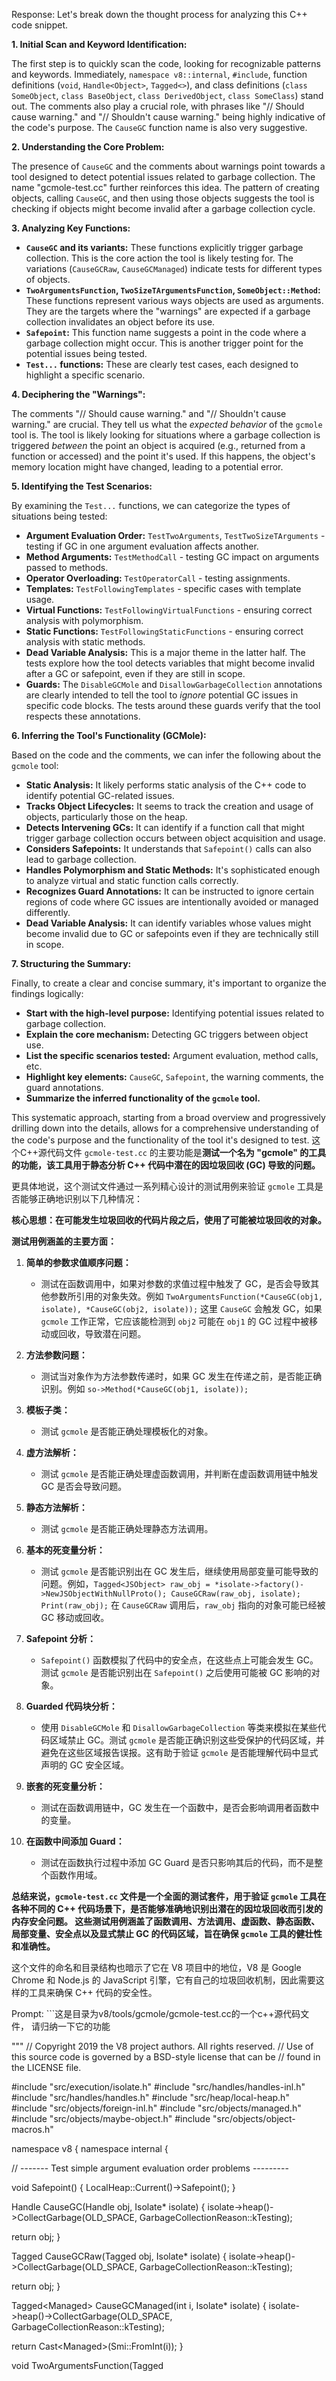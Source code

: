 Response: Let's break down the thought process for analyzing this C++ code snippet.

**1. Initial Scan and Keyword Identification:**

The first step is to quickly scan the code, looking for recognizable patterns and keywords. Immediately, `namespace v8::internal`, `#include`, function definitions (`void`, `Handle<Object>`, `Tagged<>`), and class definitions (`class SomeObject`, `class BaseObject`, `class DerivedObject`, `class SomeClass`) stand out. The comments also play a crucial role, with phrases like "// Should cause warning." and "// Shouldn't cause warning." being highly indicative of the code's purpose. The `CauseGC` function name is also very suggestive.

**2. Understanding the Core Problem:**

The presence of `CauseGC` and the comments about warnings point towards a tool designed to detect potential issues related to garbage collection. The name "gcmole-test.cc" further reinforces this idea. The pattern of creating objects, calling `CauseGC`, and then using those objects suggests the tool is checking if objects might become invalid after a garbage collection cycle.

**3. Analyzing Key Functions:**

* **`CauseGC` and its variants:**  These functions explicitly trigger garbage collection. This is the core action the tool is likely testing for. The variations (`CauseGCRaw`, `CauseGCManaged`) indicate tests for different types of objects.
* **`TwoArgumentsFunction`, `TwoSizeTArgumentsFunction`, `SomeObject::Method`:** These functions represent various ways objects are used as arguments. They are the targets where the "warnings" are expected if a garbage collection invalidates an object before its use.
* **`Safepoint`:** This function name suggests a point in the code where a garbage collection might occur. This is another trigger point for the potential issues being tested.
* **`Test...` functions:**  These are clearly test cases, each designed to highlight a specific scenario.

**4. Deciphering the "Warnings":**

The comments "// Should cause warning." and "// Shouldn't cause warning." are crucial. They tell us what the *expected behavior* of the `gcmole` tool is. The tool is likely looking for situations where a garbage collection is triggered *between* the point an object is acquired (e.g., returned from a function or accessed) and the point it's used. If this happens, the object's memory location might have changed, leading to a potential error.

**5. Identifying the Test Scenarios:**

By examining the `Test...` functions, we can categorize the types of situations being tested:

* **Argument Evaluation Order:**  `TestTwoArguments`, `TestTwoSizeTArguments` - testing if GC in one argument evaluation affects another.
* **Method Arguments:** `TestMethodCall` - testing GC impact on arguments passed to methods.
* **Operator Overloading:** `TestOperatorCall` - testing assignments.
* **Templates:** `TestFollowingTemplates` - specific cases with template usage.
* **Virtual Functions:** `TestFollowingVirtualFunctions` - ensuring correct analysis with polymorphism.
* **Static Functions:** `TestFollowingStaticFunctions` - ensuring correct analysis with static methods.
* **Dead Variable Analysis:** This is a major theme in the latter half. The tests explore how the tool detects variables that might become invalid after a GC or safepoint, even if they are still in scope.
* **Guards:**  The `DisableGCMole` and `DisallowGarbageCollection` annotations are clearly intended to tell the tool to *ignore* potential GC issues in specific code blocks. The tests around these guards verify that the tool respects these annotations.

**6. Inferring the Tool's Functionality (GCMole):**

Based on the code and the comments, we can infer the following about the `gcmole` tool:

* **Static Analysis:** It likely performs static analysis of the C++ code to identify potential GC-related issues.
* **Tracks Object Lifecycles:** It seems to track the creation and usage of objects, particularly those on the heap.
* **Detects Intervening GCs:** It can identify if a function call that might trigger garbage collection occurs between object acquisition and usage.
* **Considers Safepoints:** It understands that `Safepoint()` calls can also lead to garbage collection.
* **Handles Polymorphism and Static Methods:** It's sophisticated enough to analyze virtual and static function calls correctly.
* **Recognizes Guard Annotations:** It can be instructed to ignore certain regions of code where GC issues are intentionally avoided or managed differently.
* **Dead Variable Analysis:** It can identify variables whose values might become invalid due to GC or safepoints even if they are technically still in scope.

**7. Structuring the Summary:**

Finally, to create a clear and concise summary, it's important to organize the findings logically:

* **Start with the high-level purpose:** Identifying potential issues related to garbage collection.
* **Explain the core mechanism:** Detecting GC triggers between object use.
* **List the specific scenarios tested:**  Argument evaluation, method calls, etc.
* **Highlight key elements:** `CauseGC`, `Safepoint`, the warning comments, the guard annotations.
* **Summarize the inferred functionality of the `gcmole` tool.**

This systematic approach, starting from a broad overview and progressively drilling down into the details, allows for a comprehensive understanding of the code's purpose and the functionality of the tool it's designed to test.
这个C++源代码文件 `gcmole-test.cc` 的主要功能是**测试一个名为 "gcmole" 的工具的功能，该工具用于静态分析 C++ 代码中潜在的因垃圾回收 (GC) 导致的问题。**

更具体地说，这个测试文件通过一系列精心设计的测试用例来验证 `gcmole` 工具是否能够正确地识别以下几种情况：

**核心思想：在可能发生垃圾回收的代码片段之后，使用了可能被垃圾回收的对象。**

**测试用例涵盖的主要方面：**

1. **简单的参数求值顺序问题：**
   - 测试在函数调用中，如果对参数的求值过程中触发了 GC，是否会导致其他参数所引用的对象失效。例如 `TwoArgumentsFunction(*CauseGC(obj1, isolate), *CauseGC(obj2, isolate));`  这里 `CauseGC` 会触发 GC，如果 `gcmole` 工作正常，它应该能检测到 `obj2` 可能在 `obj1` 的 GC 过程中被移动或回收，导致潜在问题。

2. **方法参数问题：**
   - 测试当对象作为方法参数传递时，如果 GC 发生在传递之前，是否能正确识别。例如 `so->Method(*CauseGC(obj1, isolate));`

3. **模板子类：**
   - 测试 `gcmole` 是否能正确处理模板化的对象。

4. **虚方法解析：**
   - 测试 `gcmole` 是否能正确处理虚函数调用，并判断在虚函数调用链中触发 GC 是否会导致问题。

5. **静态方法解析：**
   - 测试 `gcmole` 是否能正确处理静态方法调用。

6. **基本的死变量分析：**
   - 测试 `gcmole` 是否能识别出在 GC 发生后，继续使用局部变量可能导致的问题。例如，`Tagged<JSObject> raw_obj = *isolate->factory()->NewJSObjectWithNullProto(); CauseGCRaw(raw_obj, isolate); Print(raw_obj);`  在 `CauseGCRaw` 调用后，`raw_obj` 指向的对象可能已经被 GC 移动或回收。

7. **Safepoint 分析：**
   - `Safepoint()` 函数模拟了代码中的安全点，在这些点上可能会发生 GC。测试 `gcmole` 是否能识别出在 `Safepoint()` 之后使用可能被 GC 影响的对象。

8. **Guarded 代码块分析：**
   - 使用 `DisableGCMole` 和 `DisallowGarbageCollection` 等类来模拟在某些代码区域禁止 GC。测试 `gcmole` 是否能正确识别这些受保护的代码区域，并避免在这些区域报告误报。这有助于验证 `gcmole` 是否能理解代码中显式声明的 GC 安全区域。

9. **嵌套的死变量分析：**
   - 测试在函数调用链中，GC 发生在一个函数中，是否会影响调用者函数中的变量。

10. **在函数中间添加 Guard：**
    - 测试在函数执行过程中添加 GC Guard 是否只影响其后的代码，而不是整个函数作用域。

**总结来说，`gcmole-test.cc` 文件是一个全面的测试套件，用于验证 `gcmole` 工具在各种不同的 C++ 代码场景下，是否能够准确地识别出潜在的因垃圾回收而引发的内存安全问题。 这些测试用例涵盖了函数调用、方法调用、虚函数、静态函数、局部变量、安全点以及显式禁止 GC 的代码区域，旨在确保 `gcmole` 工具的健壮性和准确性。**

这个文件的命名和目录结构也暗示了它在 V8 项目中的地位，V8 是 Google Chrome 和 Node.js 的 JavaScript 引擎，它有自己的垃圾回收机制，因此需要这样的工具来确保 C++ 代码的安全性。

Prompt: ```这是目录为v8/tools/gcmole/gcmole-test.cc的一个c++源代码文件， 请归纳一下它的功能

"""
// Copyright 2019 the V8 project authors. All rights reserved.
// Use of this source code is governed by a BSD-style license that can be
// found in the LICENSE file.

#include "src/execution/isolate.h"
#include "src/handles/handles-inl.h"
#include "src/handles/handles.h"
#include "src/heap/local-heap.h"
#include "src/objects/foreign-inl.h"
#include "src/objects/managed.h"
#include "src/objects/maybe-object.h"
#include "src/objects/object-macros.h"

namespace v8 {
namespace internal {

// ------- Test simple argument evaluation order problems ---------

void Safepoint() { LocalHeap::Current()->Safepoint(); }

Handle<Object> CauseGC(Handle<Object> obj, Isolate* isolate) {
  isolate->heap()->CollectGarbage(OLD_SPACE, GarbageCollectionReason::kTesting);

  return obj;
}

Tagged<Object> CauseGCRaw(Tagged<Object> obj, Isolate* isolate) {
  isolate->heap()->CollectGarbage(OLD_SPACE, GarbageCollectionReason::kTesting);

  return obj;
}

Tagged<Managed<int>> CauseGCManaged(int i, Isolate* isolate) {
  isolate->heap()->CollectGarbage(OLD_SPACE, GarbageCollectionReason::kTesting);

  return Cast<Managed<int>>(Smi::FromInt(i));
}

void TwoArgumentsFunction(Tagged<Object> a, Tagged<Object> b) {
  Print(a);
  Print(b);
}

void TestTwoArguments(Isolate* isolate) {
  Handle<JSObject> obj1 = isolate->factory()->NewJSObjectWithNullProto();
  Handle<JSObject> obj2 = isolate->factory()->NewJSObjectWithNullProto();
  // Should cause warning.
  TwoArgumentsFunction(*CauseGC(obj1, isolate), *CauseGC(obj2, isolate));
}

void TwoSizeTArgumentsFunction(size_t a, size_t b) {
  USE(a);
  USE(b);
}

void TestTwoSizeTArguments(Isolate* isolate) {
  Handle<JSObject> obj1 = isolate->factory()->NewJSObjectWithNullProto();
  Handle<JSObject> obj2 = isolate->factory()->NewJSObjectWithNullProto();
  // Should cause warning.
  TwoSizeTArgumentsFunction(sizeof(*CauseGC(obj1, isolate)),
                            sizeof(*CauseGC(obj2, isolate)));
}

// --------- Test problFems with method arguments ----------

class SomeObject : public HeapObject {
 public:
  void Method(Tagged<Object> a) { Print(a); }

  OBJECT_CONSTRUCTORS(SomeObject, HeapObject);
};

void TestMethodCall(Isolate* isolate) {
  Tagged<SomeObject> obj;
  Handle<SomeObject> so = handle(obj, isolate);
  Handle<JSObject> obj1 = isolate->factory()->NewJSObjectWithNullProto();
  // Should cause warning.
  so->Method(*CauseGC(obj1, isolate));
  // Should cause warning.
  so->Method(CauseGCRaw(*obj1, isolate));
}

void TestOperatorCall(Isolate* isolate) {
  Tagged<SomeObject> obj;
  Handle<JSObject> obj1 = isolate->factory()->NewJSObjectWithNullProto();
  // Should not cause warning.
  obj = UncheckedCast<SomeObject>(*CauseGC(obj1, isolate));
}

// --------- Test for templated sub-classes of Object ----------

void TestFollowingTemplates(Isolate* isolate) {
  // Should cause warning.
  CauseGCManaged(42, isolate);
}

// --------- Test for correctly resolving virtual methods ----------

class BaseObject {
 public:
  virtual Handle<Object> VirtualCauseGC(Handle<Object> obj, Isolate* isolate) {
    return obj;
  }
};

class DerivedObject : public BaseObject {
 public:
  Handle<Object> VirtualCauseGC(Handle<Object> obj, Isolate* isolate) override {
    isolate->heap()->CollectGarbage(OLD_SPACE,
                                    GarbageCollectionReason::kTesting);

    return obj;
  }
};

void TestFollowingVirtualFunctions(Isolate* isolate) {
  DerivedObject derived;
  BaseObject* base = &derived;
  Handle<JSObject> obj1 = isolate->factory()->NewJSObjectWithNullProto();

  Tagged<SomeObject> so;
  Handle<SomeObject> so_handle = handle(so, isolate);
  // Should cause warning.
  so_handle->Method(*derived.VirtualCauseGC(obj1, isolate));
  // Should cause warning.
  so_handle->Method(*base->VirtualCauseGC(obj1, isolate));
}

// --------- Test for correctly resolving static methods ----------

class SomeClass {
 public:
  static Handle<Object> StaticCauseGC(Handle<Object> obj, Isolate* isolate) {
    isolate->heap()->CollectGarbage(OLD_SPACE,
                                    GarbageCollectionReason::kTesting);

    return obj;
  }
};

void TestFollowingStaticFunctions(Isolate* isolate) {
  Tagged<SomeObject> so;
  Handle<SomeObject> so_handle = handle(so, isolate);

  Handle<JSObject> obj1 = isolate->factory()->NewJSObjectWithNullProto();
  // Should cause warning.
  so_handle->Method(*SomeClass::StaticCauseGC(obj1, isolate));
}

// --------- Test basic dead variable analysis ----------

void TestDeadVarAnalysis(Isolate* isolate) {
  Tagged<JSObject> raw_obj = *isolate->factory()->NewJSObjectWithNullProto();
  CauseGCRaw(raw_obj, isolate);

  // Should cause warning.
  Print(raw_obj);
}

void TestDeadVarBecauseOfSafepointAnalysis(Isolate* isolate) {
  Tagged<JSObject> raw_obj = *isolate->factory()->NewJSObjectWithNullProto();
  Safepoint();

  // Should cause warning.
  Print(raw_obj);
}

void TestGuardedDeadVarAnalysis(Isolate* isolate) {
  Tagged<JSObject> raw_obj = *isolate->factory()->NewJSObjectWithNullProto();

  // Note: having DisableGCMole with the same function as CauseGC
  // normally doesn't make sense, but we want to test whether the guards
  // are recognized by GCMole.
  DisableGCMole no_gc_mole;
  CauseGCRaw(raw_obj, isolate);

  // Shouldn't cause warning.
  Print(raw_obj);
}

void TestGuardedDeadVarAnalysis2(Isolate* isolate) {
  Tagged<JSObject> raw_obj = *isolate->factory()->NewJSObjectWithNullProto();

  // Note: having DisallowGarbageCollection with the same function as CauseGC
  // normally doesn't make sense, but we want to test whether the guards
  // are recognized by GCMole.
  DisallowGarbageCollection no_gc;
  CauseGCRaw(raw_obj, isolate);

  // Should cause warning.
  Print(raw_obj);
}

void TestGuardedAgainstSafepointDeadVarAnalysis(Isolate* isolate) {
  Tagged<JSObject> raw_obj = *isolate->factory()->NewJSObjectWithNullProto();

  // Note: having DisableGCMole with the same function as CauseGC
  // normally doesn't make sense, but we want to test whether the guards
  // are recognized by GCMole.
  DisableGCMole no_gc_mole;
  Safepoint();

  // Shouldn't cause warning.
  Print(raw_obj);
}

void TestGuardedAgainstSafepointDeadVarAnalysis2(Isolate* isolate) {
  Tagged<JSObject> raw_obj = *isolate->factory()->NewJSObjectWithNullProto();

  // Note: having DisallowGarbageCollection with the same function as CauseGC
  // normally doesn't make sense, but we want to test whether the guards
  // are recognized by GCMole.
  DisallowGarbageCollection no_gc;
  Safepoint();

  // Should cause warning.
  Print(raw_obj);
}

void TestGuardedAgainstSafepointDeadVarAnalysis3(Isolate* isolate) {
  Tagged<JSObject> raw_obj = *isolate->factory()->NewJSObjectWithNullProto();
  // Note: having DisallowGarbageCollection with the same function as CauseGC
  // normally doesn't make sense, but we want to test whether the guards
  // are recognized by GCMole.
  DisallowGarbageCollection no_gc;
  Safepoint();
  // Should cause warning.
  Print(raw_obj);
  {
    DisableGCMole no_gc_mole;
    // Shouldn't cause warning.
    Print(raw_obj);
  }
  // Should cause warning.
  Print(raw_obj);
}

void TestOnlyHeapGuardedDeadVarAnalysisInCompound(Isolate* isolate) {
  Tagged<JSObject> raw_obj = *isolate->factory()->NewJSObjectWithNullProto();
  // {DisallowHeapAccess} has a {DisallowHeapAllocation}, but no
  // {DisallowSafepoints}, so it could see objects move due to safepoints.
  DisallowHeapAccess no_gc;
  CauseGCRaw(raw_obj, isolate);
  // Should cause warning.
  Print(raw_obj);
}

void TestOnlyHeapGuardedDeadVarAnalysisInCompound2(Isolate* isolate) {
  Tagged<JSObject> raw_obj = *isolate->factory()->NewJSObjectWithNullProto();
  // {DisallowHeapAccess} has a {DisallowHeapAllocation}, but no
  // {DisallowSafepoints}, so it could see objects move due to safepoints.
  DisallowHeapAccess no_gc;
  CauseGCRaw(raw_obj, isolate);
  // Should cause warning.
  Print(raw_obj);
  DisableGCMole no_gc_mole;
  // Should cause warning.
  Print(raw_obj);
}

void TestGuardedDeadVarAnalysisNested(Tagged<JSObject> raw_obj,
                                      Isolate* isolate) {
  CauseGCRaw(raw_obj, isolate);
  // Should cause warning.
  Print(raw_obj);
}

void TestGuardedDeadVarAnalysisCaller(Isolate* isolate) {
  DisableGCMole no_gc_mole;
  Tagged<JSObject> raw_obj = *isolate->factory()->NewJSObjectWithNullProto();
  TestGuardedDeadVarAnalysisNested(raw_obj, isolate);
  // Shouldn't cause warning.
  Print(raw_obj);
}

void TestGuardedDeadVarAnalysisCaller2(Isolate* isolate) {
  DisallowGarbageCollection no_gc;
  Tagged<JSObject> raw_obj = *isolate->factory()->NewJSObjectWithNullProto();
  TestGuardedDeadVarAnalysisNested(raw_obj, isolate);
  // Should cause warning.
  Print(raw_obj);
}

void TestGuardedDeadVarAnalysisCaller3(Isolate* isolate) {
  DisallowHeapAccess no_gc;
  Tagged<JSObject> raw_obj = *isolate->factory()->NewJSObjectWithNullProto();
  TestGuardedDeadVarAnalysisNested(raw_obj, isolate);
  // Should cause warning.
  Print(raw_obj);
}

void TestGuardedDeadVarAnalysisCaller4(Isolate* isolate) {
  Tagged<JSObject> raw_obj = *isolate->factory()->NewJSObjectWithNullProto();
  TestGuardedDeadVarAnalysisNested(raw_obj, isolate);
  // Should cause warning.
  Print(raw_obj);
}

Tagged<JSObject> GuardedAllocation(Isolate* isolate) {
  DisallowGarbageCollection no_gc;
  return *isolate->factory()->NewJSObjectWithNullProto();
}

Tagged<JSObject> GuardedAllocation2(Isolate* isolate) {
  DisableGCMole no_gc_mole;
  return *isolate->factory()->NewJSObjectWithNullProto();
}

void TestNestedDeadVarAnalysis(Isolate* isolate) {
  Tagged<JSObject> raw_obj = GuardedAllocation(isolate);
  CauseGCRaw(raw_obj, isolate);
  // Should cause warning.
  Print(raw_obj);
}

void TestNestedDeadVarAnalysis2(Isolate* isolate) {
  DisableGCMole no_gc_mole;
  Tagged<JSObject> raw_obj = GuardedAllocation(isolate);
  CauseGCRaw(raw_obj, isolate);
  // Shouldn't cause warning.
  Print(raw_obj);
}

// Test that putting a guard in the middle of the function doesn't
// mistakenly cover the whole scope of the raw variable.
void TestGuardedDeadVarAnalysisMidFunction(Isolate* isolate) {
  Tagged<JSObject> raw_obj = *isolate->factory()->NewJSObjectWithNullProto();
  CauseGCRaw(raw_obj, isolate);
  // Guarding the rest of the function from triggering a GC.
  DisallowGarbageCollection no_gc;
  // Should cause warning.
  Print(raw_obj);
}

// Test that putting a guard in the middle of the function doesn't
// mistakenly cover the whole scope of the raw variable.
void TestGuardedDeadVarAnalysisMidFunction2(Isolate* isolate) {
  Tagged<JSObject> raw_obj = *isolate->factory()->NewJSObjectWithNullProto();
  CauseGCRaw(raw_obj, isolate);
  // Guarding the rest of the function from triggering a GC.
  DisableGCMole no_gc_mole;
  // Should cause warning.
  Print(raw_obj);
}

void TestGuardedDeadVarAnalysisMultipleSafepoints(Isolate* isolate) {
  // TODO(https://crbug.com/v8/13536): The analysis points to this safepoint,
  // while it should point to the one below.
  Safepoint();
  Tagged<JSObject> raw_obj = *isolate->factory()->NewJSObjectWithNullProto();
  DisallowGarbageCollection no_gc;
  Safepoint();
  Print(raw_obj);
}

void TestVariableScopeInsideIf(Isolate* isolate) {
  Safepoint();
  Tagged<SomeObject> raw_obj;
  if (Tagged<Map> raw_map = raw_obj->map(); !raw_map.is_null()) {
    Print(raw_map);
  }
}

}  // namespace internal
}  // namespace v8

"""
```